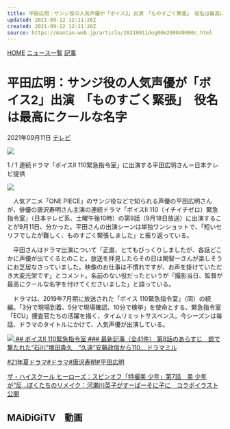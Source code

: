 ```yaml
---
title: 平田広明：サンジ役の人気声優が「ボイス2」出演　「ものすごく緊張」　役名は最高にクールな名字
updated: 2021-09-12 12:11:26Z
created: 2021-09-12 12:11:26Z
source: https://mantan-web.jp/article/20210911dog00m200049000c.html
---
```


[HOME](https://mantan-web.jp/)
[ニュース一覧](https://mantan-web.jp/article/)
[記事](https://mantan-web.jp/article/20210911dog00m200049000c.html)

# 平田広明：サンジ役の人気声優が「ボイス2」出演　「ものすごく緊張」　役名は最高にクールな名字

2021年09月11日
[テレビ](https://mantan-web.jp/tv/)

[![](https://storage.mantan-web.jp/images/2021/09/11/20210911dog00m200049000c/001_size6.jpg)](https://mantan-web.jp/article/20210911dog00m200049000c.html?photo=001)

1 / 1
連続ドラマ「ボイスII 110緊急指令室」に出演する平田広明さん＝日本テレビ提供

[![](https://mantan-web.jp/assets/images/sns/icon_hatebu.png)](http://b.hatena.ne.jp/add?mode=confirm&url=https%3A%2F%2Fmantan-web.jp%2Farticle%2F20210911dog00m200049000c.html&title=%E5%B9%B3%E7%94%B0%E5%BA%83%E6%98%8E%EF%BC%9A%E3%82%B5%E3%83%B3%E3%82%B8%E5%BD%B9%E3%81%AE%E4%BA%BA%E6%B0%97%E5%A3%B0%E5%84%AA%E3%81%8C%E3%80%8C%E3%83%9C%E3%82%A4%E3%82%B92%E3%80%8D%E5%87%BA%E6%BC%94%E3%80%80%E3%80%8C%E3%82%82%E3%81%AE%E3%81%99%E3%81%94%E3%81%8F%E7%B7%8A%E5%BC%B5%E3%80%8D%E3%80%80%E5%BD%B9%E5%90%8D%E3%81%AF%E6%9C%80%E9%AB%98%E3%81%AB%E3%82%AF%E3%83%BC%E3%83%AB%E3%81%AA%E5%90%8D%E5%AD%97)

　人気アニメ「ONE PIECE」のサンジ役などで知られる声優の平田広明さんが、俳優の唐沢寿明さん主演の連続ドラマ「ボイスII 110（イチイチゼロ）緊急指令室」（日本テレビ系、土曜午後10時）の第9話（9月18日放送）に出演することが9月11日、分かった。平田さんの出演シーンは単独ワンショットで、「短いセリフでしたが難しく、ものすごく緊張しました」と振り返っている。

　平田さんはドラマ出演について「正直、とてもびっくりしましたが、各話どこかに声優が出てくるとのこと。放送を拝見したらその日は関智一さんが楽しそうにお芝居なさっていました。映像のお仕事は不慣れですが、お声を掛けていただき大変光栄です」とコメント。名前のない役だったというが「撮影当日、監督が最高にクールな名字を付けてくださいました」と語っている。

　ドラマは、2019年7月期に放送された「ボイス 110緊急指令室」（同）の続編。「3分で現場到着、5分で現場確認、10分で検挙」を使命とする、緊急指令室「ECU」捜査官たちの活躍を描く、タイムリミットサスペンス。今シーズンは毎話、ドラマのタイトルにかけて、人気声優が出演している。

[![](https://storage.mantan-web.jp/images/2021/09/10/20210910dog00m200105000c/001_size2.jpg) ## ボイスII 110緊急指令室  ### 最新記事（全41件）  第8話のあらすじ　銃で撃たれた“石川”増田貴久　“久遠”安藤政信から110…   ドラマミル](https://dramamiru.mantanfun.jp/article/0001747.html)

[#21年夏ドラマ](https://mantan-web.jp/matome/21%E5%B9%B4%E5%A4%8F%E3%83%89%E3%83%A9%E3%83%9E/)[#ドラマ](https://mantan-web.jp/matome/%E3%83%89%E3%83%A9%E3%83%9E/)[#唐沢寿明](https://mantan-web.jp/matome/%E5%94%90%E6%B2%A2%E5%AF%BF%E6%98%8E/)[#平田広明](https://mantan-web.jp/matome/%E5%B9%B3%E7%94%B0%E5%BA%83%E6%98%8E/)

[ザ・ハイスクール ヒーローズ：スピンオフ「特撮美 少年」第7話　美 少年が“反…](https://mantan-web.jp/article/20210911dog00m200048000c.html)[ぼくたちのリメイク：河瀬川英子がすーぱーそに子に　コラボイラスト公開](https://mantan-web.jp/article/20210910dog00m200075000c.html)

## MAiDiGiTV　動画